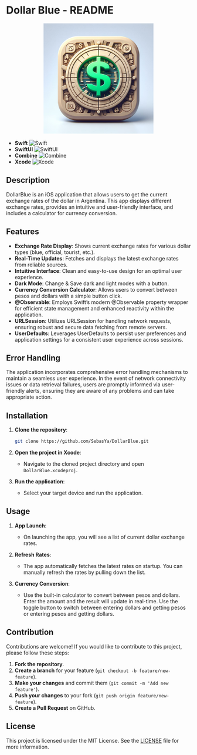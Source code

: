# Dollar Blue - README

<div align="center">
<img src="https://github.com/SebasYa/DollarBlue/blob/main/DollarBlue/Assets.xcassets/AppIcon.appiconset/1024.png?raw=true" alt="Icono de la Aplicación" width="300">
</div>

- **Swift** ![Swift](https://img.shields.io/badge/Swift-FA7343?logo=swift&logoColor=white&style=flat)
- **SwiftUI** ![SwiftUI](https://img.shields.io/badge/SwiftUI-00BFFF?logo=swift&logoColor=white&style=flat)
- **Combine** ![Combine](https://img.shields.io/badge/Combine-ff4b4b?logo=swift&logoColor=white&style=flat)
- **Xcode** ![Xcode](https://img.shields.io/badge/Xcode-1575F9?style=for-the-badge&logo=xcode&logoColor=white&style=flat)

## Description

DollarBlue is an iOS application that allows users to get the current exchange rates of the dollar in Argentina. This app displays different exchange rates, provides an intuitive and user-friendly interface, and includes a calculator for currency conversion.

## Features

- **Exchange Rate Display**: Shows current exchange rates for various dollar types (blue, official, tourist, etc.).
- **Real-Time Updates**: Fetches and displays the latest exchange rates from reliable sources.
- **Intuitive Interface**: Clean and easy-to-use design for an optimal user experience.
- **Dark Mode**: Change & Save dark and light modes with a button.
- **Currency Conversion Calculator**: Allows users to convert between pesos and dollars with a simple button click.
- **@Observable**: Employs Swift’s modern @Observable property wrapper for efficient state management and enhanced reactivity within the application.
- **URLSession**: Utilizes URLSession for handling network requests, ensuring robust and secure data fetching from remote servers.
- **UserDefaults**: Leverages UserDefaults to persist user preferences and application settings for a consistent user experience across sessions.

## Error Handling

The application incorporates comprehensive error handling mechanisms to maintain a seamless user experience. In the event of network connectivity issues or data retrieval failures, users are promptly informed via user-friendly alerts, ensuring they are aware of any problems and can take appropriate action.

## Installation

1. **Clone the repository**:

    ```bash
    git clone https://github.com/SebasYa/DollarBlue.git
    ```

2. **Open the project in Xcode**:
    - Navigate to the cloned project directory and open `DollarBlue.xcodeproj`.

3. **Run the application**:
    - Select your target device and run the application.

## Usage

1. **App Launch**:
    - On launching the app, you will see a list of current dollar exchange rates.

2. **Refresh Rates**:
    - The app automatically fetches the latest rates on startup. You can manually refresh the rates by pulling down the list.

3. **Currency Conversion**:
    - Use the built-in calculator to convert between pesos and dollars. Enter the amount and the result will update in real-time. Use the toggle button to switch between entering dollars and getting pesos or entering pesos and getting dollars.

## Contribution

Contributions are welcome! If you would like to contribute to this project, please follow these steps:

1. **Fork the repository**.
2. **Create a branch** for your feature (`git checkout -b feature/new-feature`).
3. **Make your changes** and commit them (`git commit -m 'Add new feature'`).
4. **Push your changes** to your fork (`git push origin feature/new-feature`).
5. **Create a Pull Request** on GitHub.

## License

This project is licensed under the MIT License. See the [LICENSE](LICENSE) file for more information.
